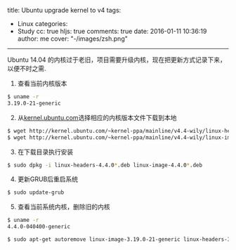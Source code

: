 title: Ubuntu upgrade kernel to v4
tags:
  - Linux
categories:
  - Study
cc: true
hljs: true
comments: true
date: 2016-01-11 10:36:19
author: me
cover: "-/images/zsh.png"
---
Ubuntu 14.04 的内核过于老旧，项目需要升级内核，现在把更新方式记录下来，以便不时之需.

1. 查看当前内核版本
```bash
$ uname -r
3.19.0-21-generic
```

2. 从[kernel.ubuntu.com](http://kernel.ubuntu.com/~kernel-ppa/mainline/)选择相应的内核版本文件下载到本地
```bash
$ wget http://kernel.ubuntu.com/~kernel-ppa/mainline/v4.4-wily/linux-headers-4.4.0-040400_4.4.0-040400.201601101930_all.deb
$ wget http://kernel.ubuntu.com/~kernel-ppa/mainline/v4.4-wily/linux-image-4.4.0-040400-generic_4.4.0-040400.201601101930_amd64.deb
```
3. 在下载目录执行安装
```bash
$ sudo dpkg -i linux-headers-4.4.0*.deb linux-image-4.4.0*.deb 
```
4. 更新GRUB后重启系统
```bash
$ sudo update-grub
```
5. 查看当前系统内核，删除旧的内核
```bash
$ uname -r
4.4.0-040400-generic

$ sudo apt-get autoremove linux-image-3.19.0-21-generic linux-headers-3.19.0-21 linux-headers-3.19.0-21-generic
```
